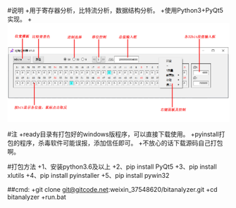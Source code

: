 #说明
+用于寄存器分析，比特流分析，数据结构分析。
+使用Python3+PyQt5实现。
+![help](./help/help.gif)

#注
+ready目录有打包好的windows版程序，可以直接下载使用。
+pyinstall打包的程序，杀毒软件可能误报，添加信任即可。
+不放心的话下载源码自己打包啊。


#打包方法
+1、安装python3.6及以上
+2、pip install PyQt5
+3、pip install xlutils
+4、pip install pyinstaller
+5、pip install pywin32

##cmd:
+git clone git@gitcode.net:weixin_37548620/bitanalyzer.git
+cd bitanalyzer
+run.bat
